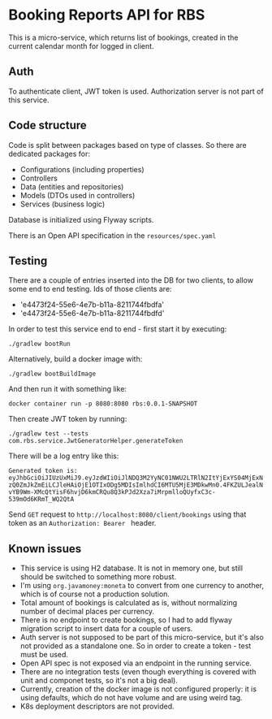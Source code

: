 # Booking Reports API for RBS

This is a micro-service, which returns list of bookings, created in the current calendar month for logged in client.

## Auth
To authenticate client, JWT token is used. Authorization server is not part of this service.

## Code structure
Code is split between packages based on type of classes. So there are dedicated packages for:
* Configurations (including properties)
* Controllers
* Data (entities and repositories)
* Models (DTOs used in controllers)
* Services (business logic)

Database is initialized using Flyway scripts.

There is an Open API specification in the `resources/spec.yaml`

## Testing
There are a couple of entries inserted into the DB for two clients, to allow some end to end testing. Ids of those clients are:
* 'e4473f24-55e6-4e7b-b11a-8211744fbdfa'
* 'e4473f24-55e6-4e7b-b11a-8211744fbdfd'

In order to test this service end to end - first start it by executing:

`./gradlew bootRun`

Alternatively, build a docker image with:

`./gradlew bootBuildImage`

And then run it with something like:

`docker container run -p 8080:8080 rbs:0.0.1-SNAPSHOT`

Then create JWT token by running:

`./gradlew test --tests com.rbs.service.JwtGeneratorHelper.generateToken`

There will be a log entry like this:

`Generated token is: eyJhbGciOiJIUzUxMiJ9.eyJzdWIiOiJlNDQ3M2YyNC01NWU2LTRlN2ItYjExYS04MjExNzQ0ZmJkZmEiLCJleHAiOjE1OTIxODg5MDIsImlhdCI6MTU5MjE3MDkwMn0.4FKZULJealNvYB9Wm-XMcQtYisF6hvjD6kmCRQu8Q3kPJd2Xza7iMrpmlloQUyfxC3c-539mOd6KRmT_WQ2QtA`

Send `GET` request to `http://localhost:8080/client/bookings` using that token as an `Authorization: Bearer ` header.

## Known issues
* This service is using H2 database. It is not in memory one, but still should be switched to something more robust.
* I'm using `org.javamoney:moneta` to convert from one currency to another, which is of course not a production solution.
* Total amount of bookings is calculated as is, without normalizing number of decimal places per currency.
* There is no endpoint to create bookings, so I had to add flyway migration script to insert data for a couple of users.
* Auth server is not supposed to be part of this micro-service, but it's also not provided as a standalone one. So in order to create a token - test must be used.
* Open API spec is not exposed via an endpoint in the running service.
* There are no integration tests (even though everything is covered with unit and componet tests, so it's not a big deal).
* Currently, creation of the docker image is not configured properly: it is using defaults, which do not have volume and are using weird tag.
* K8s deployment descriptors are not provided. 